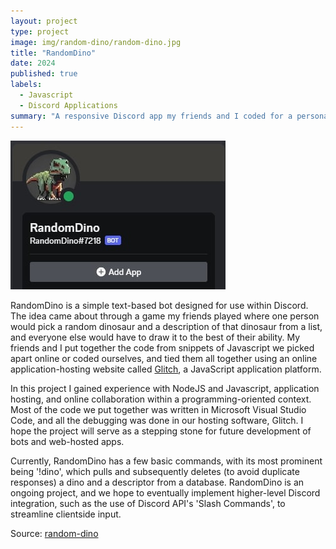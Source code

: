 ```yaml
---
layout: project
type: project
image: img/random-dino/random-dino.jpg
title: "RandomDino"
date: 2024
published: true
labels:
  - Javascript
  - Discord Applications
summary: "A responsive Discord app my friends and I coded for a personal project."
---
```


<img class="img-fluid" src="../img/random-dino/random-dino.jpg">

RandomDino is a simple text-based bot designed for use within Discord. The idea came about through a game my friends played where one person would pick a random dinosaur and a description of that dinosaur from a list, and everyone else would have to draw it to the best of their ability. My friends and I put together the code from snippets of Javascript we picked apart online or coded ourselves, and tied them all together using an online application-hosting website called [Glitch](https://glitch.com/), a JavaScript application platform.

In this project I gained experience with NodeJS and Javascript, application hosting, and online collaboration within a programming-oriented context. Most of the code we put together was written in Microsoft Visual Studio Code, and all the debugging was done in our hosting software, Glitch. I hope the project will serve as a stepping stone for future development of bots and web-hosted apps.

Currently, RandomDino has a few basic commands, with its most prominent being '!dino', which pulls and subsequently deletes (to avoid duplicate responses) a dino and a descriptor from a database.
RandomDino is an ongoing project, and we hope to eventually implement higher-level Discord integration, such as the use of Discord API's 'Slash Commands', to streamline clientside input.

Source: <a href="https://github.com/sage-hoku/random-dino">random-dino</a>
